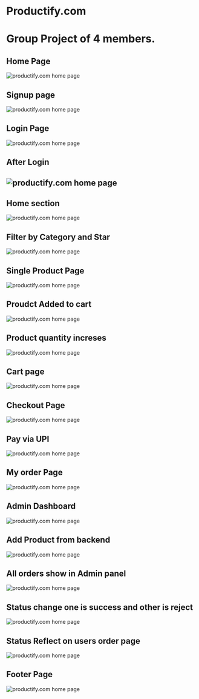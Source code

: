 # Productify.com
<h1>Group Project of 4 members.</h1>
<h2>Home Page</h2>
<img src="https://user-images.githubusercontent.com/105901300/223351210-861d3165-fe3a-407e-a61e-0c277d265a84.png" alt="productify.com home page"/>
<h2>Signup page</h2>
<img src="https://user-images.githubusercontent.com/105901300/223351831-a87fb1ca-cd29-47f3-a36e-0b406edcf567.png" alt="productify.com home page"/>
<h2>Login Page</h2>
<img src="https://user-images.githubusercontent.com/105901300/223351971-69844f33-dc11-4c88-80ee-10343ce917c3.png" alt="productify.com home page"/>
<h2>After Login<h2>
<img src="https://user-images.githubusercontent.com/105901300/223352096-6ae441f0-d774-41db-be7c-99d4f99df3f3.png" alt="productify.com home page"/>
 <h2>Home section</h2>
<img src="https://user-images.githubusercontent.com/105901300/223352235-b1c002ef-954d-411a-9736-a07857d40f17.png" alt="productify.com home page"/>
 <h2>Filter by Category and Star</h2>
<img src="https://user-images.githubusercontent.com/105901300/223352491-fc71ebf3-0dc6-4ed5-abae-5ed991609b48.png" alt="productify.com home page"/>
 <h2>Single Product Page</h2>
<img src="https://user-images.githubusercontent.com/105901300/223372204-3fb92849-2416-41c2-b221-92ac5411261d.png" alt="productify.com home page"/>
 <h2>Proudct Added to cart</h2>
<img src="https://user-images.githubusercontent.com/105901300/223373339-d0545703-81f4-4cb5-b362-7b187f060b74.png" alt="productify.com home page"/>
 <h2>Product quantity increses</h2>
<img src="https://user-images.githubusercontent.com/105901300/223373635-9485a518-d190-41a4-8f58-abe5c68bd633.png" alt="productify.com home page"/>
 <h2>Cart page</h2>
<img src="https://user-images.githubusercontent.com/105901300/223373976-95286860-2494-4aa9-b67b-5fe8ac9d3697.png" alt="productify.com home page"/>
 <h2>Checkout Page</h2>
<img src="https://user-images.githubusercontent.com/105901300/223374407-caed4de8-1ab6-4a29-ab67-23d518b27006.png" alt="productify.com home page"/>
 <h2>Pay via UPI</h2>
<img src="https://user-images.githubusercontent.com/105901300/223374450-4130d698-b4ee-41bf-bda4-42f5ec6ceff4.png" alt="productify.com home page"/>
 <h2>My order Page</h2>
<img src="https://user-images.githubusercontent.com/105901300/223374641-e1ba5e72-532d-46c4-9640-5b42bb71431e.png" alt="productify.com home page"/>

 <h2>Admin Dashboard</h2>
<img src="https://user-images.githubusercontent.com/105901300/223374811-637ad13b-0356-411b-950e-a773ac5d0c81.png" alt="productify.com home page"/>
 <h2>Add Product from backend</h2>
<img src="https://user-images.githubusercontent.com/105901300/223374908-2d3fd424-c8c8-4d68-afe9-83d027d45b13.png" alt="productify.com home page"/>
 <h2>All orders show in Admin panel</h2>
<img src="https://user-images.githubusercontent.com/105901300/223375107-7a160197-4dbe-4e1a-aaaa-bffb10c16dd8.png" alt="productify.com home page"/>
 <h2>Status change one is success and other is reject</h2>
<img src="https://user-images.githubusercontent.com/105901300/223375406-f1575e4f-85fe-445d-b19f-55f0592787a8.png" alt="productify.com home page"/>
 <h2>Status Reflect on users order page</h2>
<img src="https://user-images.githubusercontent.com/105901300/223375665-6c7545d7-4f34-49f5-9734-c06d49556ccd.png" alt="productify.com home page"/>



 <h2>Footer Page</h2>
<img src="https://user-images.githubusercontent.com/105901300/223351538-1a93869b-14ab-44ee-ad47-4a6e4b25e3b9.png" alt="productify.com home page"/>


 
